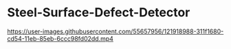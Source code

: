 # Steel-Surface-Defect-Detector
https://user-images.githubusercontent.com/55657956/121918988-311f1680-cd54-11eb-85eb-6ccc98fd02dd.mp4


